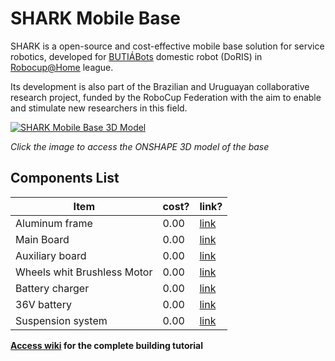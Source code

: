 # SHARK Mobile Base

SHARK is a open-source and cost-effective mobile base solution for service robotics, developed for [BUTIÁBots](https://fbot.vercel.app/) domestic robot (DoRIS) in [Robocup@Home](https://athome.robocup.org/) league.

Its development is also part of the Brazilian and Uruguayan collaborative research project, funded by the RoboCup Federation with the aim to enable and stimulate new researchers in this field.



[![SHARK Mobile Base 3D Model](https://raw.githubusercontent.com/richassis/shark_mb/main/docs/onshape_base_3d_model.png)](https://cad.onshape.com/documents/4436e2690a479f1273bb7ad5/w/9066a7267dcb7c46fa9ff7ab/e/79760c0afc8dad0dcb934d2c)

_Click the image to access the ONSHAPE 3D model of the base_


## Components List

| Item  | cost? | link? |
| ------------- | ------------- | ------------- |
| Aluminum frame  | 0.00  | [link](https://github.com/richassis/shark_mb/) |
| Main Board  | 0.00  | [link](https://github.com/richassis/shark_mb/) |
| Auxiliary board  | 0.00  | [link](https://github.com/richassis/shark_mb/) |
| Wheels whit Brushless Motor  | 0.00  | [link](https://github.com/richassis/shark_mb/) |
| Battery charger   | 0.00  | [link](https://github.com/richassis/shark_mb/) |
| 36V battery  | 0.00  | [link](https://github.com/richassis/shark_mb/) |
| Suspension system  | 0.00  | [link](https://github.com/richassis/shark_mb/) |

**[Access wiki](https://github.com/richassis/shark_mb/wiki/SHARK-building-tutorial) for the complete building tutorial**